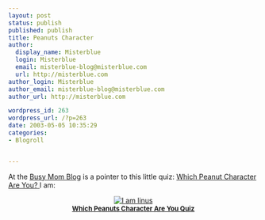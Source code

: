 ```yaml
---
layout: post
status: publish
published: publish
title: Peanuts Character
author:
  display_name: Misterblue
  login: Misterblue
  email: misterblue-blog@misterblue.com
  url: http://misterblue.com
author_login: Misterblue
author_email: misterblue-blog@misterblue.com
author_url: http://misterblue.com

wordpress_id: 263
wordpress_url: /?p=263
date: 2003-05-05 10:35:29
categories:
- Blogroll


---
```

<p>
At the
<a href="http://sugar-plum.net/elizabeth/">Busy Mom Blog</a>
is a pointer to this little quiz:
<a href="http://brakpage.milkbag.net/quiz/peanuts.html">
Which Peanut Character Are You?
</a>
I am:
<center>
<a href="http://brakpage.milkbag.net/quiz/peanuts.html">
<img src="http://brakpage.milkbag.net/quiz/linus.gif" alt="I am linus" border="0"><br>
<font size=2><b>Which Peanuts Character Are You Quiz</b></a></font>
</center>
</p>
